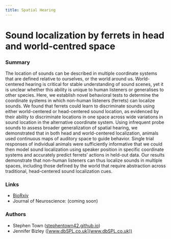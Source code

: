 ```yaml
---
title: Spatial Hearing
---
```


# Sound localization by ferrets in head and world-centred space

### Summary

The location of sounds can be described in multiple coordinate systems that are defined relative to ourselves, or the world around us. World-centered hearing is critical for stable understanding of sound scenes, yet it is unclear whether this ability is unique to human listeners or generalises to other species. Here, we establish novel behavioral tests to determine the coordinate systems in which non-human listeners (ferrets) can localize sounds. We found that ferrets could learn to discriminate sounds using either world-centered or head-centered sound location, as evidenced by their ability to discriminate locations in one space across wide variations in sound location in the alternative coordinate system. Using infrequent probe sounds to assess broader generalization of spatial hearing, we demonstrated that in both head and world-centered localization, animals used continuous maps of auditory space to guide behavior. Single trial responses of individual animals were sufficiently informative that we could then model sound localization using speaker position in specific coordinate systems and accurately predict ferrets’ actions in held-out data. Our results demonstrate that non-human listeners can thus localize sounds in multiple spaces, including those defined by the world that require abstraction across traditional, head-centered sound localization cues.


### Links
* [BioRxiv](https://www.biorxiv.org/content/10.1101/2021.09.15.460425v2)
* Journal of Neuroscience: (coming soon)


### Authors
* Stephen Town ([stephentown42.github.io](https://stephentown42.github.io))
* Jennifer Bizley ([www.dbSPL.co.uk](www.dbSPL.co.uk))
